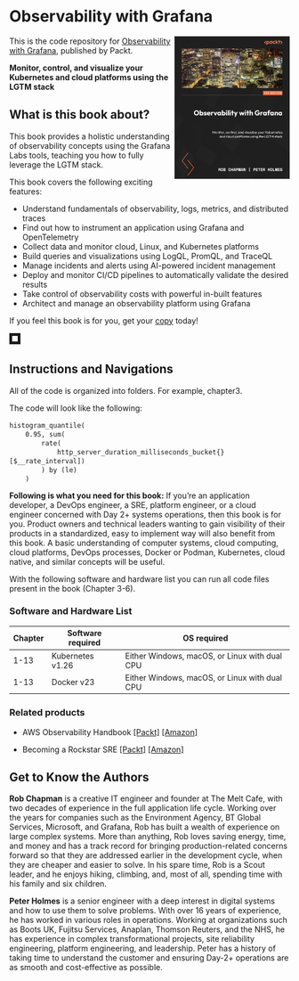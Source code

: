 # Observability with Grafana

<a href="https://www.packtpub.com/product/observability-with-grafana/9781803248004?utm_source=github&utm_medium=repository&utm_campaign=9781803248004"><img src="https://github.com/PacktPublishing/Observability-with-Grafana/blob/main/Cover%20(1).jpg" alt="" height="256px" align="right"></a>

This is the code repository for [Observability with Grafana](https://www.packtpub.com/product/observability-with-grafana/9781803248004?utm_source=github&utm_medium=repository&utm_campaign=9781803248004), published by Packt.

**Monitor, control, and visualize your Kubernetes and cloud platforms using the LGTM stack**

## What is this book about?
This book provides a holistic understanding of observability concepts using the Grafana Labs tools, teaching you how to fully leverage the LGTM stack.

This book covers the following exciting features:
* Understand fundamentals of observability, logs, metrics, and distributed traces
* Find out how to instrument an application using Grafana and OpenTelemetry
* Collect data and monitor cloud, Linux, and Kubernetes platforms
* Build queries and visualizations using LogQL, PromQL, and TraceQL
* Manage incidents and alerts using AI-powered incident management
* Deploy and monitor CI/CD pipelines to automatically validate the desired results
* Take control of observability costs with powerful in-built features
* Architect and manage an observability platform using Grafana

If you feel this book is for you, get your [copy](https://www.amazon.com/dp/1803248009) today!

<a href="https://www.packtpub.com/?utm_source=github&utm_medium=banner&utm_campaign=GitHubBanner"><img src="https://raw.githubusercontent.com/PacktPublishing/GitHub/master/GitHub.png" 
alt="https://www.packtpub.com/" border="5" /></a>

## Instructions and Navigations
All of the code is organized into folders. For example, chapter3.

The code will look like the following:
```
histogram_quantile(
    0.95, sum(
        rate(
            http_server_duration_milliseconds_bucket{}[$__rate_interval])
        ) by (le)
    )
```

**Following is what you need for this book:**
If you’re an application developer, a DevOps engineer, a SRE, platform engineer, or a cloud engineer concerned with Day 2+ systems operations, then this book is for you. Product owners and technical leaders wanting to gain visibility of their products in a standardized, easy to implement way will also benefit from this book. A basic understanding of computer systems, cloud computing, cloud platforms, DevOps processes, Docker or Podman, Kubernetes, cloud native, and similar concepts will be useful.

With the following software and hardware list you can run all code files present in the book (Chapter 3-6).
### Software and Hardware List
| Chapter | Software required | OS required |
| -------- | ------------------------------------ | ----------------------------------- |
| 1-13 | Kubernetes v1.26 | Either Windows, macOS, or Linux with dual CPU |
| 1-13 | Docker v23 | Either Windows, macOS, or Linux with dual CPU |

### Related products
* AWS Observability Handbook [[Packt]](https://www.packtpub.com/product/aws-observability-handbook/9781804616710?utm_source=github&utm_medium=repository&utm_campaign=9781804616710) [[Amazon]](https://www.amazon.com/dp/1804616710)

* Becoming a Rockstar SRE [[Packt]](https://www.packtpub.com/product/becoming-a-rockstar-sre/9781803239224?utm_source=github&utm_medium=repository&utm_campaign=9781803239224) [[Amazon]](https://www.amazon.com/dp/1803239220)

## Get to Know the Authors
**Rob Chapman**
is a creative IT engineer and founder at The Melt Cafe, with two decades of experience in the full application life cycle. Working over the years for companies such as the Environment Agency, BT Global Services, Microsoft, and Grafana, Rob has built a wealth of experience on large complex systems. More than anything, Rob loves saving energy, time, and money and has a track record for bringing production-related concerns forward so that they are addressed earlier in the development cycle, when they are cheaper and easier to solve. In his spare time, Rob is a Scout leader, and he enjoys hiking, climbing, and, most of all, spending time with his family and six children.

**Peter Holmes** 
is a senior engineer with a deep interest in digital systems and how to use them to solve problems. With over 16 years of experience, he has worked in various roles in operations. Working at organizations such as Boots UK, Fujitsu Services, Anaplan, Thomson Reuters, and the NHS, he has experience in complex transformational projects, site reliability engineering, platform engineering, and leadership. Peter has a history of taking time to understand the customer and ensuring Day-2+ operations are as smooth and cost-effective as possible.

